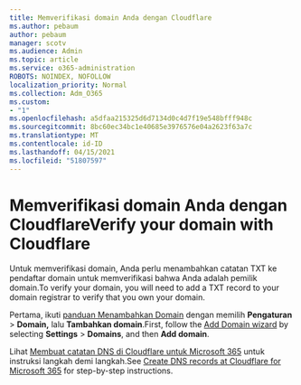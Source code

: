 ```yaml
---
title: Memverifikasi domain Anda dengan Cloudflare
ms.author: pebaum
author: pebaum
manager: scotv
ms.audience: Admin
ms.topic: article
ms.service: o365-administration
ROBOTS: NOINDEX, NOFOLLOW
localization_priority: Normal
ms.collection: Adm_O365
ms.custom:
- "1"
ms.openlocfilehash: a5dfaa215325d6d7134d0c4d7f19e548bfff948c
ms.sourcegitcommit: 8bc60ec34bc1e40685e3976576e04a2623f63a7c
ms.translationtype: MT
ms.contentlocale: id-ID
ms.lasthandoff: 04/15/2021
ms.locfileid: "51807597"
---
```

# <a name="verify-your-domain-with-cloudflare"></a><span data-ttu-id="c23e6-102">Memverifikasi domain Anda dengan Cloudflare</span><span class="sxs-lookup"><span data-stu-id="c23e6-102">Verify your domain with Cloudflare</span></span>

<span data-ttu-id="c23e6-103">Untuk memverifikasi domain, Anda perlu menambahkan catatan TXT ke pendaftar domain untuk memverifikasi bahwa Anda adalah pemilik domain.</span><span class="sxs-lookup"><span data-stu-id="c23e6-103">To verify your domain, you will need to add a TXT record to your domain registrar to verify that you own your domain.</span></span> 

<span data-ttu-id="c23e6-104">Pertama, ikuti [panduan Menambahkan Domain](https://admin.microsoft.com/Adminportal#/Domains) dengan memilih **Pengaturan** \> **Domain,** lalu **Tambahkan domain**.</span><span class="sxs-lookup"><span data-stu-id="c23e6-104">First, follow the [Add Domain wizard](https://admin.microsoft.com/Adminportal#/Domains) by selecting **Settings** \> **Domains**, and then **Add domain**.</span></span>
  
<span data-ttu-id="c23e6-105">Lihat [Membuat catatan DNS di Cloudflare untuk Microsoft 365](https://docs.microsoft.com/microsoft-365/admin/dns/create-dns-records-at-cloudflare) untuk instruksi langkah demi langkah.</span><span class="sxs-lookup"><span data-stu-id="c23e6-105">See [Create DNS records at Cloudflare for Microsoft 365](https://docs.microsoft.com/microsoft-365/admin/dns/create-dns-records-at-cloudflare) for step-by-step instructions.</span></span>